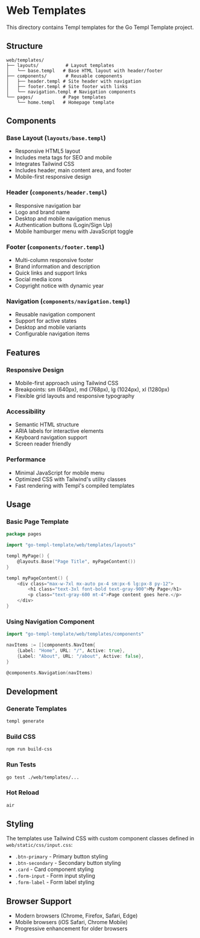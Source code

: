 # Web Templates

This directory contains Templ templates for the Go Templ Template project.

## Structure

```
web/templates/
├── layouts/          # Layout templates
│   └── base.templ   # Base HTML layout with header/footer
├── components/       # Reusable components
│   ├── header.templ # Site header with navigation
│   ├── footer.templ # Site footer with links
│   └── navigation.templ # Navigation components
└── pages/           # Page templates
    └── home.templ   # Homepage template
```

## Components

### Base Layout (`layouts/base.templ`)
- Responsive HTML5 layout
- Includes meta tags for SEO and mobile
- Integrates Tailwind CSS
- Includes header, main content area, and footer
- Mobile-first responsive design

### Header (`components/header.templ`)
- Responsive navigation bar
- Logo and brand name
- Desktop and mobile navigation menus
- Authentication buttons (Login/Sign Up)
- Mobile hamburger menu with JavaScript toggle

### Footer (`components/footer.templ`)
- Multi-column responsive footer
- Brand information and description
- Quick links and support links
- Social media icons
- Copyright notice with dynamic year

### Navigation (`components/navigation.templ`)
- Reusable navigation component
- Support for active states
- Desktop and mobile variants
- Configurable navigation items

## Features

### Responsive Design
- Mobile-first approach using Tailwind CSS
- Breakpoints: sm (640px), md (768px), lg (1024px), xl (1280px)
- Flexible grid layouts and responsive typography

### Accessibility
- Semantic HTML structure
- ARIA labels for interactive elements
- Keyboard navigation support
- Screen reader friendly

### Performance
- Minimal JavaScript for mobile menu
- Optimized CSS with Tailwind's utility classes
- Fast rendering with Templ's compiled templates

## Usage

### Basic Page Template
```go
package pages

import "go-templ-template/web/templates/layouts"

templ MyPage() {
    @layouts.Base("Page Title", myPageContent())
}

templ myPageContent() {
    <div class="max-w-7xl mx-auto px-4 sm:px-6 lg:px-8 py-12">
        <h1 class="text-3xl font-bold text-gray-900">My Page</h1>
        <p class="text-gray-600 mt-4">Page content goes here.</p>
    </div>
}
```

### Using Navigation Component
```go
import "go-templ-template/web/templates/components"

navItems := []components.NavItem{
    {Label: "Home", URL: "/", Active: true},
    {Label: "About", URL: "/about", Active: false},
}

@components.Navigation(navItems)
```

## Development

### Generate Templates
```bash
templ generate
```

### Build CSS
```bash
npm run build-css
```

### Run Tests
```bash
go test ./web/templates/...
```

### Hot Reload
```bash
air
```

## Styling

The templates use Tailwind CSS with custom component classes defined in `web/static/css/input.css`:

- `.btn-primary` - Primary button styling
- `.btn-secondary` - Secondary button styling  
- `.card` - Card component styling
- `.form-input` - Form input styling
- `.form-label` - Form label styling

## Browser Support

- Modern browsers (Chrome, Firefox, Safari, Edge)
- Mobile browsers (iOS Safari, Chrome Mobile)
- Progressive enhancement for older browsers